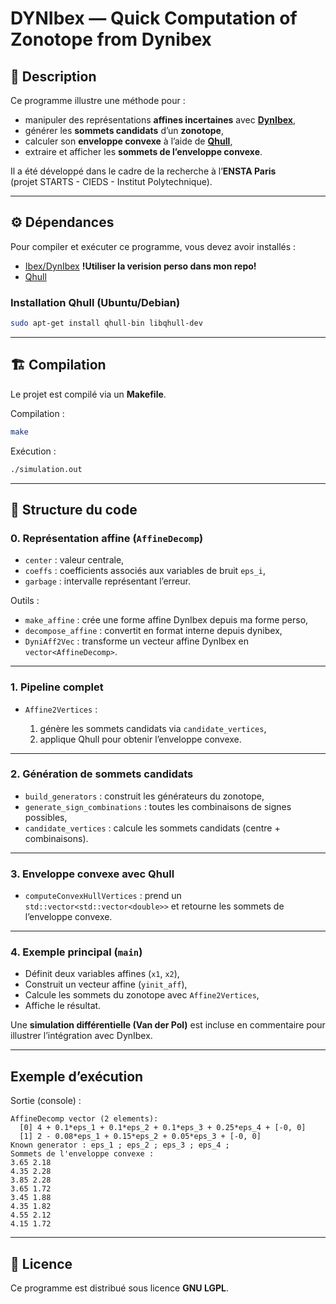 # DYNIbex — Quick Computation of Zonotope from Dynibex

## 📌 Description
Ce programme illustre une méthode pour :

- manipuler des représentations **affines incertaines** avec [**DynIbex**](https://perso.ensta-paris.fr/~chapoutot/dynibex/),  
- générer les **sommets candidats** d’un **zonotope**,  
- calculer son **enveloppe convexe** à l’aide de [**Qhull**](http://www.qhull.org/),  
- extraire et afficher les **sommets de l’enveloppe convexe**.  

Il a été développé dans le cadre de la recherche à l’**ENSTA Paris**  
(projet STARTS - CIEDS - Institut Polytechnique).

---

## ⚙️ Dépendances
Pour compiler et exécuter ce programme, vous devez avoir installés :

- [Ibex/DynIbex](https://perso.ensta-paris.fr/~chapoutot/dynibex/) **!Utiliser la verision perso dans mon repo!**
- [Qhull](http://www.qhull.org/)

### Installation Qhull (Ubuntu/Debian)
```bash
sudo apt-get install qhull-bin libqhull-dev
````

---

## 🏗️ Compilation

Le projet est compilé via un **Makefile**.

Compilation :

```bash
make
```

Exécution :

```bash
./simulation.out
```

---

## 🧩 Structure du code

### 0. Représentation affine (`AffineDecomp`)

* `center` : valeur centrale,
* `coeffs` : coefficients associés aux variables de bruit `eps_i`,
* `garbage` : intervalle représentant l’erreur.

Outils :

* `make_affine` : crée une forme affine DynIbex depuis ma forme perso,
* `decompose_affine` : convertit en format interne depuis dynibex,
* `DyniAff2Vec` : transforme un vecteur affine DynIbex en `vector<AffineDecomp>`.

---

### 1. Pipeline complet

* `Affine2Vertices` :

  1. génère les sommets candidats via `candidate_vertices`,
  2. applique Qhull pour obtenir l’enveloppe convexe.

---


### 2. Génération de sommets candidats

* `build_generators` : construit les générateurs du zonotope,
* `generate_sign_combinations` : toutes les combinaisons de signes possibles,
* `candidate_vertices` : calcule les sommets candidats (centre + combinaisons).

---

### 3. Enveloppe convexe avec Qhull

* `computeConvexHullVertices` : prend un `std::vector<std::vector<double>>`
  et retourne les sommets de l’enveloppe convexe.

---


### 4. Exemple principal (`main`)

* Définit deux variables affines (`x1`, `x2`),
* Construit un vecteur affine (`yinit_aff`),
* Calcule les sommets du zonotope avec `Affine2Vertices`,
* Affiche le résultat.

Une **simulation différentielle (Van der Pol)** est incluse en commentaire pour illustrer l’intégration avec DynIbex.

---

## Exemple d’exécution
Sortie (console) :

```
AffineDecomp vector (2 elements):
  [0] 4 + 0.1*eps_1 + 0.1*eps_2 + 0.1*eps_3 + 0.25*eps_4 + [-0, 0]
  [1] 2 - 0.08*eps_1 + 0.15*eps_2 + 0.05*eps_3 + [-0, 0]
Known generator : eps_1 ; eps_2 ; eps_3 ; eps_4 ; 
Sommets de l'enveloppe convexe :
3.65 2.18
4.35 2.28
3.85 2.28
3.65 1.72
3.45 1.88
4.35 1.82
4.55 2.12
4.15 1.72

```

---

## 📖 Licence

Ce programme est distribué sous licence **GNU LGPL**.
